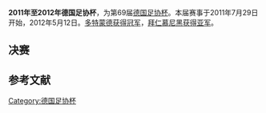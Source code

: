 **2011年至2012年德国足协杯**，为第69届[德国足协杯](../Page/德国足协杯.md "wikilink")。本届赛事于2011年7月29日开始，2012年5月12日。[多特蒙德获得冠军](https://zh.wikipedia.org/wiki/多特蒙德足球俱乐部 "wikilink")，[拜仁慕尼黑获得亚军](https://zh.wikipedia.org/wiki/拜仁慕尼黑 "wikilink")。

## 决赛

## 参考文献

[Category:德国足协杯](https://zh.wikipedia.org/wiki/Category:德国足协杯 "wikilink")